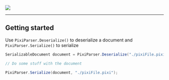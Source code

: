 <img src="https://raw.githubusercontent.com/PixiEditor/Assets/main/Images/PixiParserLogoWithName.png?token=AKZWRDLL3CGHGOPVF2PLFH274ELKM"/>

---

## Getting started

Use `PixiParser.Deserialize()` to deserialize a document and `PixiParser.Serialize()` to serialize

```cs
SerializableDocument document = PixiParser.Deserialize("./pixiFile.pixi");

// Do some stuff with the document

PixiParser.Serialize(document, "./pixiFile.pixi");
```
